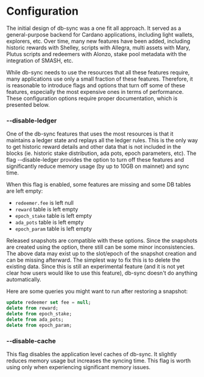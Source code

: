# Configuration

The initial design of db-sync was a one fit all approach. It served as a general-purpose backend for Cardano applications, including light wallets, explorers, etc. Over time, many new features have been added, including historic rewards with Shelley, scripts with Allegra, multi assets with Mary, Plutus scripts and redeemers with Alonzo, stake pool metadata with the integration of SMASH, etc. 

While db-sync needs to use the resources that all these features require, many applications use only a small fraction of these features. Therefore, it is reasonable to introduce flags and options that turn off some of these features, especially the most expensive ones in terms of performance. These configuration options require proper documentation, which is presented below.

### --disable-ledger

One of the db-sync features that uses the most resources is that it maintains a ledger state and replays all the ledger rules. This is the only way to get historic reward details and other data that is not included in the blocks (ie. historic stake distribution, ada pots, epoch parameters, etc). The flag --disable-ledger provides the option to turn off these features and significantly reduce memory usage (by up to 10GB on mainnet) and sync time.

When this flag is enabled, some features are missing and some DB tables are left empty:
- `redeemer.fee` is left null
- `reward` table is left empty
- `epoch_stake` table is left empty
- `ada_pots` table is left empty
- `epoch_param` table is left empty

Released snapshots are compatible with these options. Since the snapshots are created using the option, there still can be some minor inconsistencies. The above data may exist up to the slot/epoch of the snapshot creation and can be missing afterward. The simplest way to fix this is to delete the existing data. Since this is still an experimental feature (and it is not yet clear how users would like to use this feature), db-sync doesn't do anything automatically. 

Here are some queries you might want to run after restoring a snapshot:

```sql
update redeemer set fee = null;
delete from reward;
delete from epoch_stake;
delete from ada_pots;
delete from epoch_param;
```

### --disable-cache

This flag disables the application level caches of db-sync. It slightly reduces memory usage but increases the syncing time. This flag is worth using only when experiencing significant memory issues.

